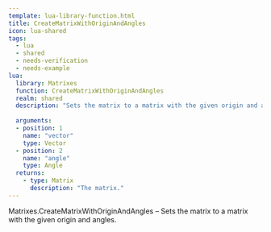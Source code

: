 ```yaml
---
template: lua-library-function.html
title: CreateMatrixWithOriginAndAngles
icon: lua-shared
tags:
  - lua
  - shared
  - needs-verification
  - needs-example
lua:
  library: Matrixes
  function: CreateMatrixWithOriginAndAngles
  realm: shared
  description: "Sets the matrix to a matrix with the given origin and angles."
  
  arguments:
  - position: 1
    name: "vector"
    type: Vector
  - position: 2
    name: "angle"
    type: Angle
  returns:
    - type: Matrix
      description: "The matrix."
---
```


<div class="lua__search__keywords">
Matrixes.CreateMatrixWithOriginAndAngles &#x2013; Sets the matrix to a matrix with the given origin and angles.
</div>
